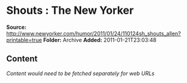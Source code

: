 # Shouts : The New Yorker

**Source:** http://www.newyorker.com/humor/2011/01/24/110124sh_shouts_allen?printable=true
**Folder:** Archive
**Added:** 2011-01-21T23:03:48




## Content
*Content would need to be fetched separately for web URLs*
